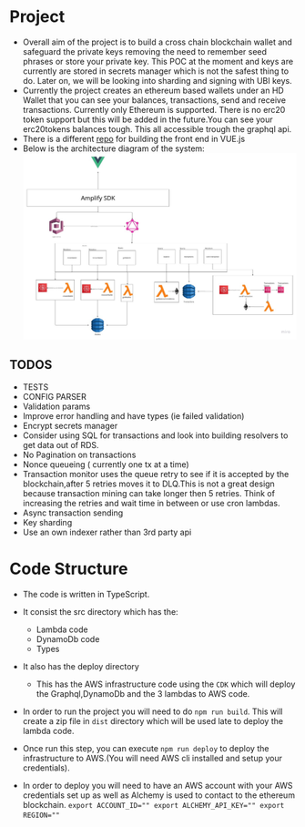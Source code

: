 # Project
-  Overall aim of the project is to build a cross chain blockchain wallet and safeguard the private keys removing the need to remember seed phrases or store your private key. This POC at the moment and keys are currently are stored in secrets manager which is not the safest thing to do. Later on, we will be looking into sharding and signing with UBI keys.
- Currently the project creates an ethereum based wallets under an HD Wallet that you can see your balances, transactions, send and receive transactions. Currently only Ethereum is supported. There is no erc20 token support but this will be added in the future.You can see your erc20tokens balances tough. This all accessible trough the graphql api.
- There is a different [repo](https://github.com/nejati92/wallet-port) for building the front end in VUE.js
- Below is the architecture diagram of the system:
![Diagram](./systemdesign.jpeg)

## TODOS
- TESTS
- CONFIG PARSER
- Validation params
- Improve error handling and have types (ie failed validation)
- Encrypt secrets manager 
- Consider using SQL for transactions and look into building resolvers to get data out of RDS.
- No Pagination on transactions
- Nonce queueing ( currently one tx at a time)
- Transaction monitor uses the queue retry to see if it is accepted by the blockchain,after 5 retries moves it to DLQ.This is not a great design because transaction mining can take longer then 5 retries. Think of increasing the retries and wait time in between or use cron lambdas.
- Async transaction sending
- Key sharding
- Use an own indexer rather than 3rd party api



# Code Structure
- The code is written in TypeScript.
- It consist the src directory which has the:
  - Lambda code
  - DynamoDb code
  - Types
- It also has the deploy directory
  - This has the AWS infrastructure code using the `CDK` which will deploy the Graphql,DynamoDb and the 3 lambdas to AWS code.
- In order to run the project you will need to do `npm run build`. This will create a zip file in `dist` directory which will be used late to deploy the lambda code.
- Once run this step, you can execute `npm run deploy` to deploy the infrastructure to AWS.(You will need AWS cli installed and setup your credentials).

- In order  to deploy you will need to have an AWS account with your AWS credentials set up as well as Alchemy is used to contact to the ethereum blockchain.
`
export ACCOUNT_ID=""
export ALCHEMY_API_KEY=""
export REGION=""
`

